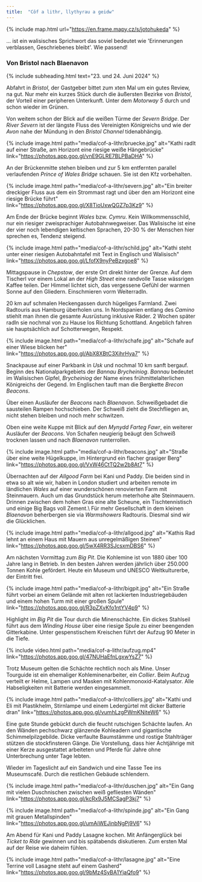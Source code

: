 ```yaml
---
title:  "Côf a lithr, llythyrau a geidw"
---
```


{% include map.html url="https://en.frame.mapy.cz/s/jotohukeda" %}

... ist ein walisisches Sprichwort das soviel bedeutet wie 'Erinnerungen verblassen, Geschriebenes bleibt'.
Wie passend!

### Von Bristol nach Blaenavon ###

{% include subheading.html text="23. und 24. Juni 2024" %} 

Abfahrt in *Bristol*, der Gastgeber bittet zum xten Mal um ein gutes Review, na gut.
Nur mehr ein kurzes Stück durch die äußersten Bezirke von *Bristol*, der Vorteil einer peripheren Unterkunft.
Unter dem *Motorway 5* durch und schon wieder im Grünen.

Von weitem schon der Blick auf die weißen Türme der *Severn Bridge*.
Der *River Severn* ist der längste Fluss des Vereinigten Königreichs und wie der *Avon* nahe der Mündung in den *Bristol Channel* tidenabhängig.

{% include image.html path="media/cof-a-lithr/bruecke.jpg" alt="Kathi radlt auf einer Straße, am Horizont eine riesige weiße Hängebrücke" link="https://photos.app.goo.gl/vnE9GLRE7BLPBaDHA" %}

An der Brückenmitte stehen bleiben und zur 5 km entfernten parallel verlaufenden *Prince of Wales Bridge* schauen.
Sie ist den Kfz vorbehalten.

{% include image.html path="media/cof-a-lithr/severn.jpg" alt="Ein breiter dreckiger Fluss aus dem ein Strommast ragt und über den am Horizont eine riesige Brücke führt" link="https://photos.app.goo.gl/X8TioUxwQGZ7p3Kz9" %}

Am Ende der Brücke beginnt *Wales* bzw. *Cymru*.
Kein Willkommensschild, nur ein riesiger zweisprachiger Autobahnwegweiser.
Das Walisische ist eine der vier noch lebendigen keltischen Sprachen, 20-30 % der Menschen hier sprechen es, Tendenz steigend.

{% include image.html path="media/cof-a-lithr/schild.jpg" alt="Kathi steht unter einer riesigen Autobahntafel mit Text in Englisch und Walisisch" link="https://photos.app.goo.gl/LfofX9nyPeBzxgoe8" %}

Mittagspause in *Chepstow*, der erste Ort direkt hinter der Grenze.
Auf dem Tischerl vor einem Lokal an der *High Street* eine randvolle Tasse wässrigen Kaffee teilen.
Der Himmel lichtet sich, das vergessene Gefühl der warmen Sonne auf den Gliedern.
Einschmieren vorm Weiterradln.

20 km auf schmalen Heckengassen durch hügeliges Farmland.
Zwei Radtouris aus Hamburg überholen uns.
In Nordspanien entlang des *Camino* stiehlt man ihnen die gesamte Ausrüstung inklusive Räder.
2 Wochen später radln sie nochmal von zu Hause los Richtung Schottland.
Angeblich fahren sie hauptsächlich auf Schotterwegen, Respekt.

{% include image.html path="media/cof-a-lithr/schafe.jpg" alt="Schafe auf einer Wiese blicken her" link="https://photos.app.goo.gl/AbX8XBtC3XihrHya7" %}

Snackpause auf einer Parkbank in *Usk* und nochmal 10 km sanft bergauf.
Beginn des Nationalparkgebiets der *Bannau Brycheiniog*.
*Bannau* bedeutet im Walisischen Gipfel, *Brycheiniog* der Name eines frühmittelalterlichen Königreichs der Gegend.
Im Englischen tauft man die Bergkette *Brecon Beacons*.

Über einen Ausläufer der *Beacons* nach *Blaenavon*.
Schweißgebadet die sausteilen Rampen hochschieben.
Der Schweiß zieht die Stechfliegen an, nicht stehen bleiben und noch mehr schwitzen.

Oben eine weite Kuppe mit Blick auf den *Mynydd Farteg Fawr*, ein weiterer Ausläufer der *Beacons*.
Von Schafen neugierig beäugt den Schweiß trocknen lassen und nach *Blaenavon* runterrollen.

{% include image.html path="media/cof-a-lithr/beacons.jpg" alt="Straße über eine weite Hügelkuppe, im Hintergrund ein flacher grasiger Berg" link="https://photos.app.goo.gl/VxW46CtTQ2w2b8At7" %}

Übernachten auf der *Allgood Farm* bei Kani und Paddy.
Die beiden sind in etwa so alt wie wir, haben in London studiert und arbeiten remote im ländlichen *Wales* auf einer wunderschönen renovierten Farm mit Steinmauern.
Auch um das Grundstück herum meterhohe alte Steinmauern.
Drinnen zwischen dem hohen Gras eine alte Scheune, ein Tischtennistisch und einige Big Bags voll Zement.\\
Für mehr Gesellschaft in dem kleinen *Blaenavon* beherbergen sie via *Warmshowers* Radtouris.
Diesmal sind wir die Glücklichen.

{% include image.html path="media/cof-a-lithr/allgood.jpg" alt="Kathis Rad lehnt an einem Haus mit Mauern aus unregelmäßigen Steinen" link="https://photos.app.goo.gl/5wX4RR3SJcsxmDBS6" %}

Am nächsten Vormittag zum *Big Pit*.
Die Kohlemine ist von 1880 über 100 Jahre lang in Betrieb.
In den besten Jahren werden jährlich über 250.000 Tonnen Kohle gefördert.
Heute ein Museum und UNESCO Weltkulturerbe, der Eintritt frei.

{% include image.html path="media/cof-a-lithr/bigpit.jpg" alt="Ein Straße führt vorbei an einem Gelände mit alten rot lackierten Industriegebäuden und einem hohen Turm mit einer großen Spule" link="https://photos.app.goo.gl/R3pZXvKfo1ntYV4p9" %}

Highlight im *Big Pit* die Tour durch die Minenschächte.
Ein dickes Stahlseil führt aus dem *Winding House* über eine riesige Spule zu einer beengenden Gitterkabine.
Unter gespenstischem Kreischen führt der Aufzug 90 Meter in die Tiefe.

{% include video.html path="media/cof-a-lithr/aufzug.mp4" link="https://photos.app.goo.gl/47NUHaEfnLgxwYsZ7" %}

Trotz Museum gelten die Schächte rechtlich noch als Mine.
Unser Tourguide ist ein ehemaliger Kohleminenarbeiter, ein *Collier*.
Beim Aufzug verteilt er Helme, Lampen und Masken mit Kohlenmonoxid-Katalysator.
Alle Habseligkeiten mit Batterie werden eingesammelt.

{% include image.html path="media/cof-a-lithr/colliers.jpg" alt="Kathi und Eli mit Plastikhelm, Stirnlampe und einem Ledergürtel mit dicker Batterie dran" link="https://photos.app.goo.gl/vumhLzgPWmKNiteW6" %}

Eine gute Stunde gebückt durch die feucht rutschigen Schächte laufen.
An den Wänden pechschwarz glänzende Kohleadern und gigantische Schimmelpilzgebilde.
Dicke verfaulte Baumstämme und rostige Stahlträger stützen die stockfinsteren Gänge.
Die Vorstellung, dass hier Achtjährige mit einer Kerze ausgestattet arbeiteten und Pferde für Jahre ohne Unterbrechung unter Tage lebten.

Wieder im Tageslicht auf ein Sandwich und eine Tasse Tee ins Museumscafé.
Durch die restlichen Gebäude schlendern.

{% include image.html path="media/cof-a-lithr/duschen.jpg" alt="Ein Gang mit vielen Duschnischen zwischen weiß gefliesten Wänden" link="https://photos.app.goo.gl/kcRx9J5MCSagP3kj7" %}

{% include image.html path="media/cof-a-lithr/spinde.jpg" alt="Ein Gang mit grauen Metallspinden" link="https://photos.app.goo.gl/umAiWEJinbNgPj9V6" %}

Am Abend für Kani und Paddy Lasagne kochen.
Mit Anfängerglück bei *Ticket to Ride* gewinnen und bis spätabends diskutieren.
Zum ersten Mal auf der Reise wie daheim fühlen.

{% include image.html path="media/cof-a-lithr/lasagne.jpg" alt="Eine Terrine voll Lasagne steht auf einem Gasherd" link="https://photos.app.goo.gl/9bMz4SyBA1YjaQfo9" %}


